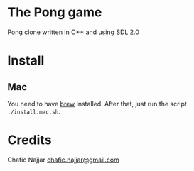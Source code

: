 The Pong game
=============

Pong clone written in C++ and using SDL 2.0

Install
=======

## Mac

You need to have [brew](http://brew.sh/) installed.
After that, just run the script ``./install.mac.sh``.

# Credits

Chafic Najjar <chafic.najjar@gmail.com>
